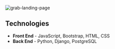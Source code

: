 ![grab-landing-page](/img/ams.gif)

## Technologies

* **Front End** - JavaScript, Bootstrap, HTML, CSS
* **Back End** - Python, Django, PostgreSQL
